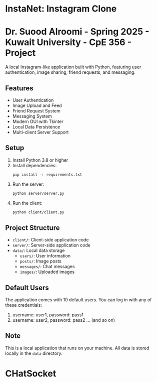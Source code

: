 # InstaNet: Instagram Clone
# Dr. Suood Alroomi - Spring 2025 - Kuwait University - CpE 356 - Project
A local Instagram-like application built with Python, featuring user authentication, image sharing, friend requests, and messaging.

## Features

- User Authentication
- Image Upload and Feed
- Friend Request System
- Messaging System
- Modern GUI with Tkinter
- Local Data Persistence
- Multi-client Server Support

## Setup

1. Install Python 3.8 or higher
2. Install dependencies:
   ```bash
   pip install -r requirements.txt
   ```
3. Run the server:
   ```bash
   python server/server.py
   ```
4. Run the client:
   ```bash
   python client/client.py
   ```

## Project Structure

- `client/`: Client-side application code
- `server/`: Server-side application code
- `data/`: Local data storage
  - `users/`: User information
  - `posts/`: Image posts
  - `messages/`: Chat messages
  - `images/`: Uploaded images

## Default Users

The application comes with 10 default users. You can log in with any of these credentials:

1. username: user1, password: pass1
2. username: user2, password: pass2
... (and so on)

## Note

This is a local application that runs on your machine. All data is stored locally in the `data` directory.
# CHatSocket
